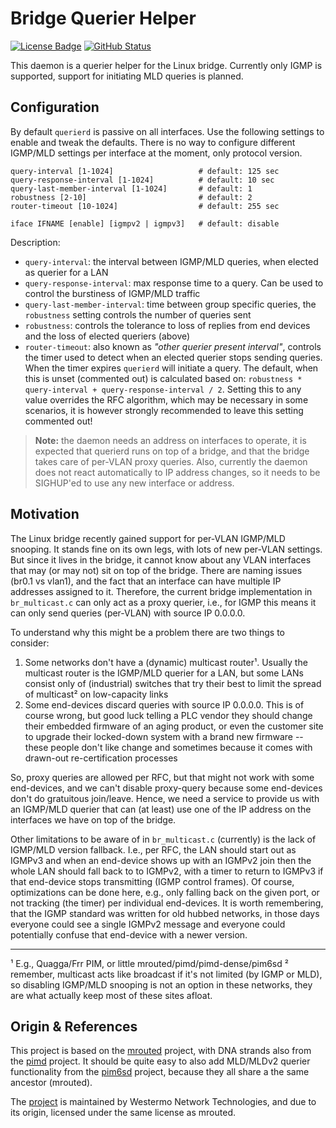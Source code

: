 Bridge Querier Helper
=====================
[![License Badge][]][License] [![GitHub Status][]][GitHub]

This daemon is a querier helper for the Linux bridge.  Currently only
IGMP is supported, support for initiating MLD queries is planned.


Configuration
-------------

By default `querierd` is passive on all interfaces.  Use the following
settings to enable and tweak the defaults.  There is no way to configure
different IGMP/MLD settings per interface at the moment, only protocol
version.

    query-interval [1-1024]                   # default: 125 sec
    query-response-interval [1-1024]          # default: 10 sec
    query-last-member-interval [1-1024]       # default: 1
    robustness [2-10]                         # default: 2
    router-timeout [10-1024]                  # default: 255 sec
    
    iface IFNAME [enable] [igmpv2 | igmpv3]   # default: disable

Description:

  * `query-interval`: the interval between IGMP/MLD queries, when
    elected as querier for a LAN
  * `query-response-interval`: max response time to a query.  Can be
    used to control the burstiness of IGMP/MLD traffic
  * `query-last-member-interval`: time between group specific queries,
    the `robustness` setting controls the number of queries sent
  * `robustness`: controls the tolerance to loss of replies from end
    devices and the loss of elected queriers (above)
  * `router-timeout`: also known as *"other querier present interval"*,
    controls the timer used to detect when an elected querier stops
    sending queries.  When the timer expires `querierd` will initiate a
    query.  The default, when this is unset (commented out) is
    calculated based on: `robustness * query-interval +
    query-response-interval / 2`.  Setting this to any value overrides
    the RFC algorithm, which may be necessary in some scenarios, it is
    however strongly recommended to leave this setting commented out!

> **Note:** the daemon needs an address on interfaces to operate, it is
> expected that querierd runs on top of a bridge, and that the bridge
> takes care of per-VLAN proxy queries.  Also, currently the daemon does
> not react automatically to IP address changes, so it needs to be
> SIGHUP'ed to use any new interface or address.


Motivation
----------

The Linux bridge recently gained support for per-VLAN IGMP/MLD snooping.
It stands fine on its own legs, with lots of new per-VLAN settings.  But
since it lives in the bridge, it cannot know about any VLAN interfaces
that may (or may not) sit on top of the bridge.  There are naming issues
(br0.1 vs vlan1), and the fact that an interface can have multiple IP
addresses assigned to it.  Therefore, the current bridge implementation
in `br_multicast.c` can only act as a proxy querier, i.e., for IGMP this
means it can only send queries (per-VLAN) with source IP 0.0.0.0.

To understand why this might be a problem there are two things to
consider:

  1. Some networks don't have a (dynamic) multicast router¹.  Usually the
     multicast router is the IGMP/MLD querier for a LAN, but some LANs
     consist only of (industrial) switches that try their best to limit
     the spread of multicast² on low-capacity links
  2. Some end-devices discard queries with source IP 0.0.0.0.  This is
     of course wrong, but good luck telling a PLC vendor they should
     change their embedded firmware of an aging product, or even the
     customer site to upgrade their locked-down system with a brand new
     firmware -- these people don't like change and sometimes because it
     comes with drawn-out re-certification processes

So, proxy queries are allowed per RFC, but that might not work with some
end-devices, and we can't disable proxy-query because some end-devices
don't do gratuitous join/leave.  Hence, we need a service to provide us
with an IGMP/MLD querier that can (at least) use one of the IP address
on the interfaces we have on top of the bridge.

Other limitations to be aware of in `br_multicast.c` (currently) is the
lack of IGMP/MLD version fallback.  I.e., per RFC, the LAN should start
out as IGMPv3 and when an end-device shows up with an IGMPv2 join then
the whole LAN should fall back to to IGMPv2, with a timer to return to
IGMPv3 if that end-device stops transmitting (IGMP control frames).  Of
course, optimizations can be done here, e.g., only falling back on the
given port, or not tracking (the timer) per individual end-devices.  It
is worth remembering, that the IGMP standard was written for old hubbed
networks, in those days everyone could see a single IGMPv2 message and
everyone could potentially confuse that end-device with a newer version.

_____
¹ E.g., Quagga/Frr PIM, or little mrouted/pimd/pimd-dense/pim6sd
² remember, multicast acts like broadcast if it's not limited (by IGMP
  or MLD), so disabling IGMP/MLD snooping is not an option in these
  networks, they are what actually keep most of these sites afloat.


Origin & References
-------------------

This project is based on the [mrouted][] project, with DNA strands also from
the [pimd][] project.  It should be quite easy to also add MLD/MLDv2 querier
functionality from the [pim6sd][] project, because they all share a the same
ancestor (mrouted).

The [project][1] is maintained by Westermo Network Technologies, and due to
its origin, licensed under the same license as mrouted.

[1]:             https://github.com/westermo/querierd/
[GitHub]:        https://github.com/westermo/querierd/actions/workflows/build.yml/
[GitHub Status]: https://github.com/westermo/querierd/actions/workflows/build.yml/badge.svg
[License]:       http://www.openbsd.org/cgi-bin/cvsweb/src/usr.sbin/mrouted/LICENSE
[License Badge]: https://img.shields.io/badge/License-BSD%203--Clause-blue.svg
[mrouted]:       https://github.com/troglobit/mrouted/
[pimd]:          https://github.com/troglobit/pimd/
[pim6sd]:        https://github.com/troglobit/pim6sd/
